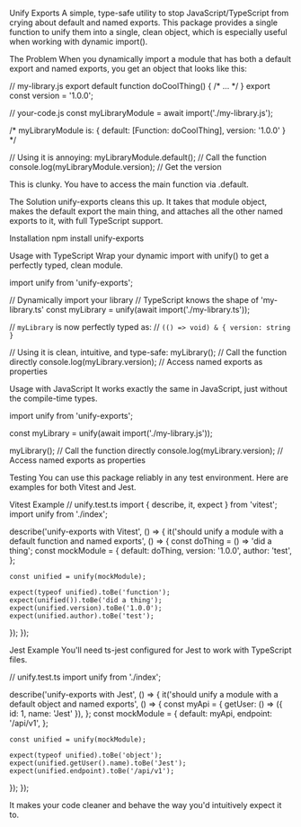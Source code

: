 Unify Exports
A simple, type-safe utility to stop JavaScript/TypeScript from crying about default and named exports. This package provides a single function to unify them into a single, clean object, which is especially useful when working with dynamic import().

The Problem
When you dynamically import a module that has both a default export and named exports, you get an object that looks like this:

// my-library.js
export default function doCoolThing() { /* ... */ }
export const version = '1.0.0';

// your-code.js
const myLibraryModule = await import('./my-library.js');

/*
myLibraryModule is:
{
  default: [Function: doCoolThing],
  version: '1.0.0'
}
*/

// Using it is annoying:
myLibraryModule.default(); // Call the function
console.log(myLibraryModule.version); // Get the version

This is clunky. You have to access the main function via .default.

The Solution
unify-exports cleans this up. It takes that module object, makes the default export the main thing, and attaches all the other named exports to it, with full TypeScript support.

Installation
npm install unify-exports

Usage with TypeScript
Wrap your dynamic import with unify() to get a perfectly typed, clean module.

import unify from 'unify-exports';

// Dynamically import your library
// TypeScript knows the shape of 'my-library.ts'
const myLibrary = unify(await import('./my-library.ts'));

// `myLibrary` is now perfectly typed as:
// `(() => void) & { version: string }`

// Using it is clean, intuitive, and type-safe:
myLibrary(); // Call the function directly
console.log(myLibrary.version); // Access named exports as properties

Usage with JavaScript
It works exactly the same in JavaScript, just without the compile-time types.

import unify from 'unify-exports';

const myLibrary = unify(await import('./my-library.js'));

myLibrary(); // Call the function directly
console.log(myLibrary.version); // Access named exports as properties

Testing
You can use this package reliably in any test environment. Here are examples for both Vitest and Jest.

Vitest Example
// unify.test.ts
import { describe, it, expect } from 'vitest';
import unify from './index';

describe('unify-exports with Vitest', () => {
  it('should unify a module with a default function and named exports', () => {
    const doThing = () => 'did a thing';
    const mockModule = {
      default: doThing,
      version: '1.0.0',
      author: 'test',
    };

    const unified = unify(mockModule);

    expect(typeof unified).toBe('function');
    expect(unified()).toBe('did a thing');
    expect(unified.version).toBe('1.0.0');
    expect(unified.author).toBe('test');
  });
});

Jest Example
You'll need ts-jest configured for Jest to work with TypeScript files.

// unify.test.ts
import unify from './index';

describe('unify-exports with Jest', () => {
  it('should unify a module with a default object and named exports', () => {
    const myApi = {
      getUser: () => ({ id: 1, name: 'Jest' }),
    };
    const mockModule = {
      default: myApi,
      endpoint: '/api/v1',
    };

    const unified = unify(mockModule);

    expect(typeof unified).toBe('object');
    expect(unified.getUser().name).toBe('Jest');
    expect(unified.endpoint).toBe('/api/v1');
  });
});

It makes your code cleaner and behave the way you'd intuitively expect it to.